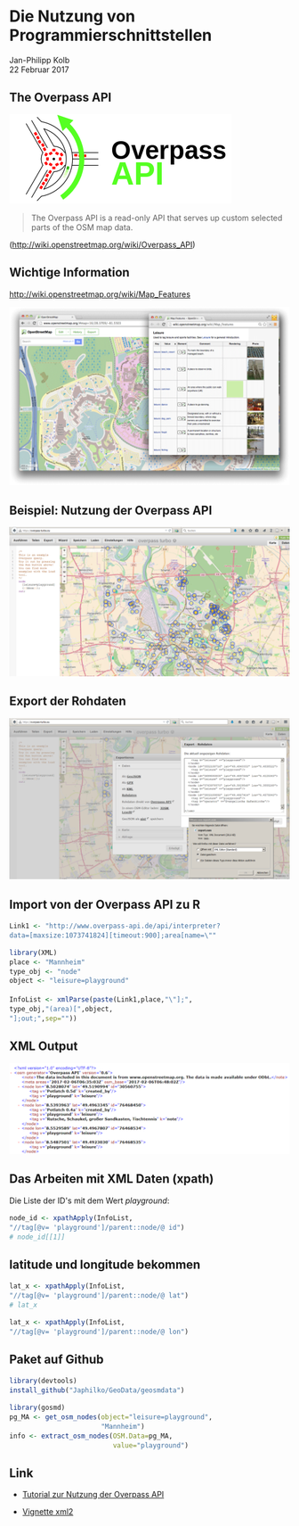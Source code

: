 # Die Nutzung von Programmierschnittstellen
Jan-Philipp Kolb  
22 Februar 2017  






## The Overpass API

![Logo Overpass API](figure/400px-Overpass_API_logo.svg.png)

>The Overpass API is a read-only API that serves up custom selected parts of the OSM map data.

(<http://wiki.openstreetmap.org/wiki/Overpass_API>)

## Wichtige Information 

<http://wiki.openstreetmap.org/wiki/Map_Features>

![osm map features](figure/overpass-osm-disney.png)


## Beispiel: Nutzung der Overpass API

![Spielplätze Mannheim](figure/BSPoverpassMannheim.PNG)

## Export der Rohdaten

![Export Rohdaten](figure/OverpassExportRohdaten.PNG)

## Import von der Overpass API zu R




```r
Link1 <- "http://www.overpass-api.de/api/interpreter?
data=[maxsize:1073741824][timeout:900];area[name=\""
```


```r
library(XML)
place <- "Mannheim"
type_obj <- "node"
object <- "leisure=playground"

InfoList <- xmlParse(paste(Link1,place,"\"];",
type_obj,"(area)[",object,
"];out;",sep=""))
```




## XML Output

![Splielplätze in Mannheim](figure/xmlPlaygorung.PNG)

## Das Arbeiten mit XML Daten (xpath)

Die Liste der ID's mit dem Wert *playground*:


```r
node_id <- xpathApply(InfoList,
"//tag[@v= 'playground']/parent::node/@ id")
# node_id[[1]]
```

## latitude und longitude bekommen


```r
lat_x <- xpathApply(InfoList,
"//tag[@v= 'playground']/parent::node/@ lat")
# lat_x
```


```r
lat_x <- xpathApply(InfoList,
"//tag[@v= 'playground']/parent::node/@ lon")
```

## Paket auf Github


```r
library(devtools)
install_github("Japhilko/GeoData/geosmdata")
```


```r
library(gosmd)
pg_MA <- get_osm_nodes(object="leisure=playground",
                       "Mannheim")
info <- extract_osm_nodes(OSM.Data=pg_MA,
                          value="playground")
```

## Link

- [Tutorial zur Nutzung der Overpass API](http://osmlab.github.io/learnoverpass/en/exercises/intro/1/)

- [Vignette xml2](https://cran.r-project.org/web/packages/xml2/vignettes/modification.html)
